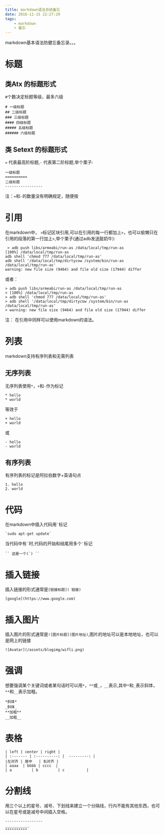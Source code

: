 ```yaml
---
title: markdown语法总结备忘
date: 2016-11-15 22:27:29
tags:
	- markdown
	- 备忘
---
```


markdown基本语法防健忘备忘录。。。

# 标题
## 类Atx 的标题形式
`#`个数决定标题等级，最多六级
```
# 一级标题
## 二级标题
### 三级标题
#### 四级标题
##### 五级标题
###### 六级标题
```

## 类 Setext 的标题形式
`=` 代表最高阶标题,`-` 代表第二阶标题,举个栗子:

```
一级标题
==========
二级标题
-----------------
```

注：`=`和`-`的数量没有明确规定，随便按

<!-- more -->

# 引用
在markdown中， `>`标记区块引用,可以在引用的每一行都加上`>`，也可以偷懒只在引用的段落的第一行加上`>`,举个栗子(通过adb发送脏奶牛):

```
 > adb push libs/armeabi/run-as /data/local/tmp/run-as
[100%] /data/local/tmp/run-as
adb shell 'chmod 777 /data/local/tmp/run-as'
adb shell '/data/local/tmp/dirtycow /system/bin/run-as /data/local/tmp/run-as'
warning: new file size (9464) and file old size (17944) differ
```

或者：

```
> adb push libs/armeabi/run-as /data/local/tmp/run-as
> [100%] /data/local/tmp/run-as
> adb shell 'chmod 777 /data/local/tmp/run-as'
> adb shell '/data/local/tmp/dirtycow /system/bin/run-as /data/local/tmp/run-as'
> warning: new file size (9464) and file old size (17944) differ
```

注： 在引用中同样可以使用markdown的语法。

# 列表
markdown支持有序列表和无需列表
## 无序列表
无序列表使用`*`，`+`和`-`作为标记
```
* hello
* world
```
等效于
```
+ hello
+ world
```
或
```
- hello
- world
```

## 有序列表
有序列表的标记是阿拉伯数字+英语句点
```
1. hello
2. world
```

# 代码
在markdown中插入代码用`` ` ``标记
```
`sudo apt-get update`
```
当代码中有`` ` ``时,代码的开始和结尾用多个`` ` ``标记
```
`` 这是一个(`) ``
```

# 插入链接
插入链接的形式通常是`[链接标题]( 链接)`
```
[google](https://www.google.com)
```

# 插入图片
插入图片的形式通常是`![图片标题](图片地址)`,图片的地址可以是本地地址，也可以是网上的链接
```
![Avatar](/assets/blogimg/wifli.png)
```

# 强调
想要强调某个关键词或者某句话时可以用`*`，`**`或`_`，`__`表示,其中`*`和`_`表示斜体，`**`和`__`表示加粗。
```
*斜体*
_斜体_
**加粗**
__加粗__
```

# 表格

```
| left | center | right |
| :------- | :----------: |  ---------: |
|左对齐 | 居中   | 右对齐 |
| aaaa  | bbbb | cccc  |
| a         | b         | c          |
```

# 分割线
用三个以上的星号、减号、下划线来建立一个分隔线，行内不能有其他东西，也可以在星号或是减号中间插入空格。

```
-----------------
___________
**********
```
